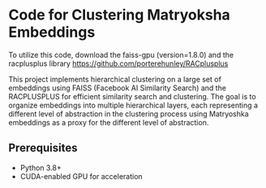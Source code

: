 # Code for Clustering Matryoksha Embeddings 

To utilize this code, download the faiss-gpu (version=1.8.0) and the racplusplus library https://github.com/porterehunley/RACplusplus


This project implements hierarchical clustering on a large set of embeddings using FAISS (Facebook AI Similarity Search) and the RACPLUSPLUS for efficient similarity search and clustering. The goal is to organize embeddings into multiple hierarchical layers, each representing a different level of abstraction in the clustering process using Matryoshka embeddings as a proxy for the different level of abstraction.

## Prerequisites
* Python 3.8+
* CUDA-enabled GPU for acceleration
